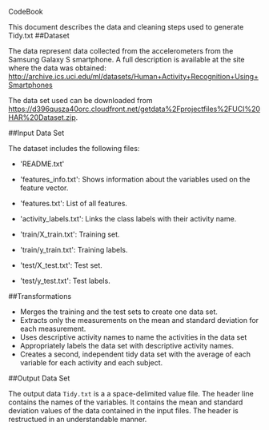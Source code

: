 CodeBook

This document describes the data and cleaning steps used to generate Tidy.txt
##Dataset 

The data represent data collected from the accelerometers from the Samsung Galaxy S smartphone. A full description is available at the site where the data was obtained: 
http://archive.ics.uci.edu/ml/datasets/Human+Activity+Recognition+Using+Smartphones 

The data set used can be downloaded from <https://d396qusza40orc.cloudfront.net/getdata%2Fprojectfiles%2FUCI%20HAR%20Dataset.zip>. 

##Input Data Set

The dataset includes the following files:

- 'README.txt'

- 'features_info.txt': Shows information about the variables used on the feature vector.

- 'features.txt': List of all features.

- 'activity_labels.txt': Links the class labels with their activity name.

- 'train/X_train.txt': Training set.

- 'train/y_train.txt': Training labels.

- 'test/X_test.txt': Test set.

- 'test/y_test.txt': Test labels.

##Transformations


- Merges the training and the test sets to create one data set.
- Extracts only the measurements on the mean and standard deviation for each measurement.
- Uses descriptive activity names to name the activities in the data set
- Appropriately labels the data set with descriptive activity names.
- Creates a second, independent tidy data set with the average of each variable for each activity and each subject.

##Output Data Set

The output data `Tidy.txt` is a a space-delimited value file. The header line contains the names of the variables. It contains the mean and standard deviation values of the data contained in the input files. The header is restructued in an understandable manner. 
